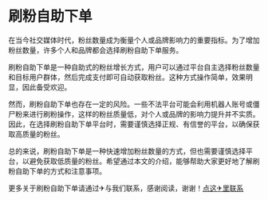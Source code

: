 # 刷粉自助下单

在当今社交媒体时代，粉丝数量成为衡量个人或品牌影响力的重要指标。为了增加粉丝数量，许多个人和品牌都会选择刷粉自助下单服务。

刷粉自助下单是一种自助式的粉丝增长方式，用户可以通过平台自主选择粉丝数量和目标用户群体，然后完成支付即可自动获取粉丝。这种方式操作简单，效果明显，因此备受欢迎。

然而，刷粉自助下单也存在一定的风险。一些不法平台可能会利用机器人账号或僵尸粉来进行刷粉操作，这样的粉丝质量低，对个人或品牌的影响力提升并不实质。因此，在选择刷粉自助下单平台时，需要谨慎选择正规、有信誉的平台，以确保获取高质量的粉丝。

总的来说，刷粉自助下单是一种快速增加粉丝数量的方式，但也需要谨慎选择平台，以避免获取低质量的粉丝。希望通过本文的介绍，能够帮助大家更好地了解刷粉自助下单的方式和注意事项。

更多关于刷粉自助下单请通过✈与我们联系，感谢阅读，谢谢！[点这✈里联系](https://ww.k02.cc)